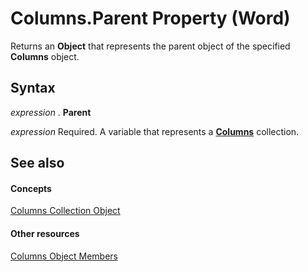 
# Columns.Parent Property (Word)

Returns an  **Object** that represents the parent object of the specified **Columns** object.


## Syntax

 _expression_ . **Parent**

 _expression_ Required. A variable that represents a **[Columns](7c2d1353-cbc4-a162-83a1-6cac1300266f.md)** collection.


## See also


#### Concepts


[Columns Collection Object](7c2d1353-cbc4-a162-83a1-6cac1300266f.md)
#### Other resources


[Columns Object Members](0c588082-0571-6261-e15f-12c0f076052f.md)
